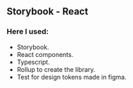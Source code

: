 ## Storybook - React
### Here I used:
- Storybook.
- React components.
- Typescript.
- Rollup to create the library.
- Test for design tokens made in figma.
